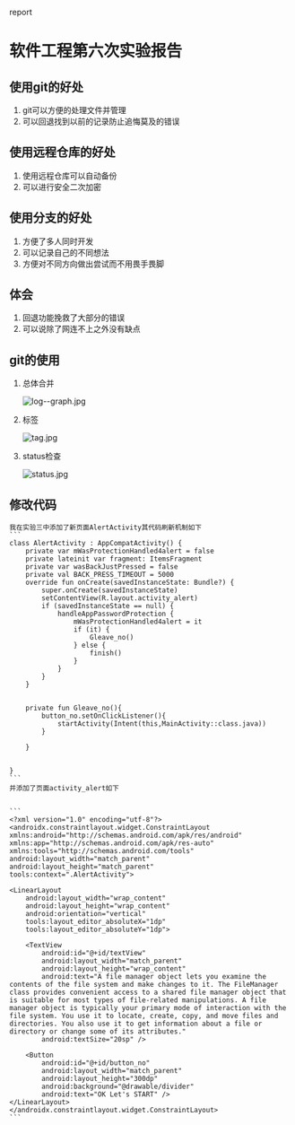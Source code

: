 report
# 软件工程第六次实验报告
## 使用git的好处
1. git可以方便的处理文件并管理
2. 可以回退找到以前的记录防止追悔莫及的错误
## 使用远程仓库的好处
1. 使用远程仓库可以自动备份
2. 可以进行安全二次加密
## 使用分支的好处
1. 方便了多人同时开发
2. 可以记录自己的不同想法
3. 方便对不同方向做出尝试而不用畏手畏脚
## 体会
1. 回退功能挽救了大部分的错误
2. 可以说除了网连不上之外没有缺点
## git的使用
1. 总体合并
   
   ![log--graph.jpg](https://s2.loli.net/2022/01/08/E1YxzV8hF6wlvPr.jpg)
2. 标签
   
   ![tag.jpg](https://s2.loli.net/2022/01/08/mxoa1yqfRBjJZhp.jpg)
3. status检查
   
   ![status.jpg](https://s2.loli.net/2022/01/08/iuchLEHnbNKAywg.jpg)
## 修改代码
    我在实验三中添加了新页面AlertActivity其代码刷新机制如下
    ```
    class AlertActivity : AppCompatActivity() {
        private var mWasProtectionHandled4alert = false
        private lateinit var fragment: ItemsFragment
        private var wasBackJustPressed = false
        private val BACK_PRESS_TIMEOUT = 5000
        override fun onCreate(savedInstanceState: Bundle?) {
            super.onCreate(savedInstanceState)
            setContentView(R.layout.activity_alert)
            if (savedInstanceState == null) {
                handleAppPasswordProtection {
                    mWasProtectionHandled4alert = it
                    if (it) {
                        Gleave_no()
                    } else {
                        finish()
                    }
                }
            }
        }


        private fun Gleave_no(){
            button_no.setOnClickListener(){
                startActivity(Intent(this,MainActivity::class.java))
            }

        }


    }
    ```  
    并添加了页面activity_alert如下

    
    ```
    <?xml version="1.0" encoding="utf-8"?>
    <androidx.constraintlayout.widget.ConstraintLayout xmlns:android="http://schemas.android.com/apk/res/android"
    xmlns:app="http://schemas.android.com/apk/res-auto"
    xmlns:tools="http://schemas.android.com/tools"
    android:layout_width="match_parent"
    android:layout_height="match_parent"
    tools:context=".AlertActivity">

    <LinearLayout
        android:layout_width="wrap_content"
        android:layout_height="wrap_content"
        android:orientation="vertical"
        tools:layout_editor_absoluteX="1dp"
        tools:layout_editor_absoluteY="1dp">

        <TextView
            android:id="@+id/textView"
            android:layout_width="match_parent"
            android:layout_height="wrap_content"
            android:text="A file manager object lets you examine the contents of the file system and make changes to it. The FileManager class provides convenient access to a shared file manager object that is suitable for most types of file-related manipulations. A file manager object is typically your primary mode of interaction with the file system. You use it to locate, create, copy, and move files and directories. You also use it to get information about a file or directory or change some of its attributes."
            android:textSize="20sp" />

        <Button
            android:id="@+id/button_no"
            android:layout_width="match_parent"
            android:layout_height="300dp"
            android:background="@drawable/divider"
            android:text="OK Let's START" />
    </LinearLayout>
    </androidx.constraintlayout.widget.ConstraintLayout>
    ```


